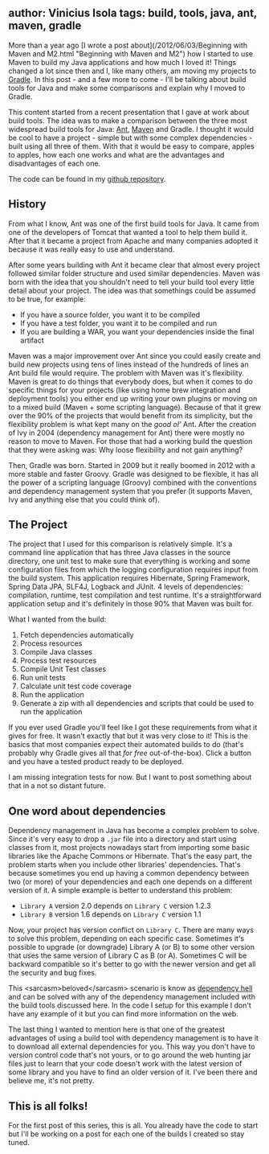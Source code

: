 author: Vinicius Isola
tags: build, tools, java, ant, maven, gradle
----------
More than a year ago [I wrote a post about](/2012/06/03/Beginning with Maven and M2.html "Beginning with Maven and M2") how I started to use Maven to build my Java applications and how much I loved it! Things changed a lot since then and I, like many others, am moving my projects to [Gradle](http://www.gradle.org). In this post - and a few more to come - I'll be talking about build tools for Java and make some comparisons and explain why I moved to Gradle.

This content started from a recent presentation that I gave at work about build tools. The idea was to make a comparison between the three most widespread build tools for Java: [Ant](http://ant.apache.org/), [Maven](http://maven.apache.org/) and Gradle. I thought it would be cool to have a project - simple but with some complex dependencies - built using all three of them. With that it would be easy to compare, apples to apples, how each one works and what are the advantages and disadvantages of each one.

<!-- more -->

The code can be found in my [github repository](https://github.com/visola/bearprogrammer-examples/tree/master/build-tools).

## History

From what I know, Ant was one of the first build tools for Java. It came from one of the developers of Tomcat that wanted a tool to help them build it. After that it became a project from Apache and many companies adopted it because it was really easy to use and understand.

After some years building with Ant it became clear that almost every project followed similar folder structure and used similar dependencies. Maven was born with the idea that you shouldn't need to tell your build tool every little detail about your project. The idea was that somethings could be assumed to be true, for example:

- If you have a source folder, you want it to be compiled
- If you have a test folder, you want it to be compiled and run
- If you are building a WAR, you want your dependencies inside the final artifact

Maven was a major improvement over Ant since you could easily create and build new projects using tens of lines instead of the hundreds of lines an Ant build file would require. The problem with Maven was it's flexibility. Maven is great to do things that everybody does, but when it comes to do specific things for your projects (like using home brew integration and deployment tools) you either end up writing your own plugins or moving on to a mixed build (Maven + some scripting language). Because of that it grew over the 90% of the projects that would benefit from its simplicity, but the flexibility problem is what kept many on the *good ol'* Ant. After the creation of Ivy in 2004 (dependency management for Ant) there were mostly no reason to move to Maven. For those that had a working build the question that they were asking was: Why loose flexibility and not gain anything?

Then, Gradle was born. Started in 2009 but it really boomed in 2012 with a more stable and faster Groovy. Gradle was designed to be flexible, it has all the power of a scripting language (Groovy) combined with the conventions and dependency management system that you prefer (it supports Maven, Ivy and anything else that you could think of).

## The Project

The project that I used for this comparison is relatively simple. It's a command line application that has three Java classes in the source directory, one unit test to make sure that everything is working and some configuration files from which the logging configuration requires input from the build system. This application requires Hibernate, Spring Framework, Spring Data JPA, SLF4J, Logback and JUnit. 4 levels of dependencies: compilation, runtime, test compilation and test runtime. It's a straightforward application setup and it's definitely in those 90% that Maven was built for.

What I wanted from the build:

1. Fetch dependencies automatically
1. Process resources
1. Compile Java classes
1. Process test resources
1. Compile Unit Test classes
1. Run unit tests
1. Calculate unit test code coverage
1. Run the application
1. Generate a zip with all dependencies and scripts that could be used to run the application

If you ever used Gradle you'll feel like I got these requirements from what it gives for free. It wasn't exactly that but it was very close to it! This is the basics that most companies expect their automated builds to do (that's probably why Gradle gives all that *for free* out-of-the-box). Click a button and you have a tested product ready to be deployed.

I am missing integration tests for now. But I want to post something about that in a not so distant future.

## One word about dependencies

Dependency management in Java has become a complex problem to solve. Since it's very easy to drop a `.jar` file into a directory and start using classes from it, most projects nowadays start from importing some basic libraries like the Apache Commons or Hibernate. That's the easy part, the problem starts when you include other libraries' dependencies. That's because sometimes you end up having a common dependency between two (or more) of your dependencies and each one depends on a different version of it. A simple example is better to understand this problem:

- `Library A` version 2.0 depends on `Library C` version 1.2.3
- `Library B` version 1.6 depends on `Library C` version 1.1

Now, your project has version conflict on `Library C`. There are many ways to solve this problem, depending on each specific case. Sometimes it's possible to upgrade (or downgrade) Library A (or B) to some other version that uses the same version of Library C as B (or A). Sometimes C will be backward compatible so it's better to go with the newer version and get all the security and bug fixes.

This &lt;sarcasm&gt;beloved&lt;/sarcasm&gt; scenario is know as [dependency hell](http://en.wikipedia.org/wiki/Dependency_hell) and can be solved with any of the dependency management included with the build tools discussed here. In the code I setup for this example I don't have any example of it but you can find more information on the web.

The last thing I wanted to mention here is that one of the greatest advantages of using a build tool with dependency management is to have it to download all external dependencies for you. This way you don't have to version control code that's not yours, or to go around the web hunting jar files just to learn that your code doesn't work with the latest version of some library and you have to find an older version of it. I've been there and believe me, it's not pretty.

## This is all folks!

For the first post of this series, this is all. You already have the code to start but I'll be working on a post for each one of the builds I created so stay tuned.
